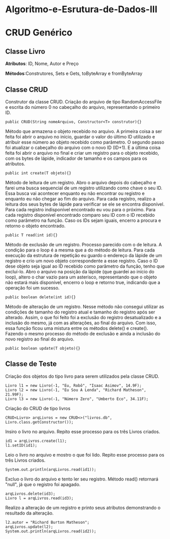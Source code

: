# Algoritmo-e-Esrutura-de-Dados-III
# CRUD Genérico

## Classe Livro
**Atributos**: ID, Nome, Autor e Preço   
           
**Métodos**:Construtores, Sets e Gets, toByteArray e fromByteArray

## Classe CRUD
Construtor da classe CRUD. Criação do arquivo de tipo RandomAccessFile e escrita do número 0 no cabeçalho do arquivo, representando o primeiro ID. 
```
public CRUD(String nomeArquivo, Constructor<T> construtor){}
```
Método que armazena o objeto recebido no arquivo. A primeira coisa a ser feita foi abrir o arquivo no início, guardar o valor do último ID utilizado e atribuir esse número ao objeto recebido como parâmetro. O segundo passo foi atualizar o cabeçalho do arquivo com o novo ID (ID+1). E a última coisa feita foi abrir o arquivo no final e criar um registro para o objeto recebido, com os bytes de lápide, indicador de tamanho e os campos para os atributos.
```
public int create(T objeto){}
```
Método de leitura de um registro. Abro o arquivo depois do cabeçalho e farei uma busca sequencial de um registro utilizando como chave o seu ID. Essa busca vai acontecer enquanto eu não encontrar ou registro e enquanto eu não chegar ao fim do arquivo. Para cada registro, realizo a leitura dos seus bytes de lápide para verificar se ele se encontra disponível. Para cada registro indisponível encontrado eu vou para o próximo. Para cada registro disponível encontrado comparo seu ID com o ID recebido como parâmetro na função. Caso os IDs sejam iguais, encerro a procura e retorno o objeto encontrado.
```
public T read(int id){}
```
Método de exclusão de um registro. Processo parecido com o de leitura. A condição para o loop é a mesma que a do método de leitura. Para cada execução da estrutura de repetição eu guardo o endereço da lápide de um registro e crio um novo objeto correspondente a esse registro. Caso o ID dese objeto seja igual ao ID recebido como parâmetro da função, tenho que excluí-lo. Abro o arquivo na posição da lápide (que guardei ao início do loop), altero o char vazio para um asterisco, representando que o objeto não estará mais disponível, encerro o loop e retorno true, indicando que a operação foi um sucesso.
```
public boolean delete(int id){}
```
Método de alteração de um registro. Nesse método não consegui utilizar as condições de tamanho do registro atual e tamanho do registro após ser alterado. Assim, o que foi feito foi a exclusão do registro desatualizado e a inclusão do mesmo, já com as alterações, ao final do arquivo. Com isso, essa função ficou uma mistura entre os métodos delete() e create(). Fazendo o mesmo processo do método de exclusão e ainda a inclusão do novo registro ao final do arquivo.
```
public boolean update(T objeto){}
```

## Classe de Teste
Criação dos objetos do tipo livro para serem utilizados pela classe CRUD.
```
Livro l1 = new Livro(-1, "Eu, Robô", "Isaac Asimov", 14.9F);
Livro l2 = new Livro(-1, "Eu Sou A Lenda", "Richard Matheson", 21.99F);
Livro l3 = new Livro(-1, "Número Zero", "Umberto Eco", 34.11F);
```
Criação do CRUD de tipo livros
```
CRUD<Livro> arqLivros = new CRUD<>("livros.db", Livro.class.getConstructor());
```
Insiro o livro no arquivo. Repito esse processo para os três Livros criados.
```
id1 = arqLivros.create(l1); 
l1.setID(id1);
```
Leio o livro no arquivo e mostro o que foi lido. Repito esse processo para os três Livros criados.
```
System.out.println(arqLivros.read(id1));
```
Excluo o livro do arquivo e tento ler seu registro. Método read() retornará "null", já que o registro foi apagado.
```
arqLivros.delete(id3);
Livro l = arqLivros.read(id3);
```
Realizo a alteração de um registro e printo seus atributos demonstrando o resultado da alteração.
```
l2.autor = "Richard Burton Matheson";
arqLivros.update(l2);
System.out.println(arqLivros.read(id2));
```
